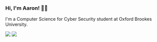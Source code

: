 ### Hi, I'm Aaron! 👋🏼

I'm a Computer Science for Cyber Security student at Oxford Brookes University.

![](https://github-readme-stats.vercel.app/api?username=AaronVickers&count_private=true&show_icons=true&theme=dark)
![](https://github-readme-stats.vercel.app/api/top-langs?username=AaronVickers&layout=compact&theme=dark)
